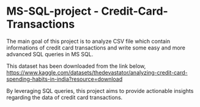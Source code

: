 # MS-SQL-project - Credit-Card-Transactions

The main goal of this project is to analyze CSV file which contain informations of credit card transactions and write some easy and more advanced SQL queries in MS SQL. 

This dataset has been downloaded from the link below, https://www.kaggle.com/datasets/thedevastator/analyzing-credit-card-spending-habits-in-india?resource=download

By leveraging SQL queries, this project aims to provide actionable insights regarding the data of credit card transactions.

